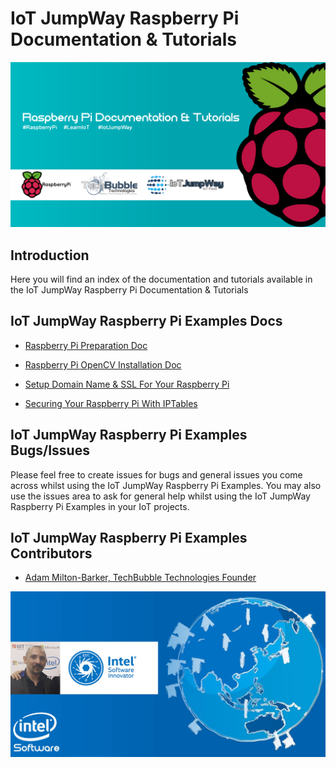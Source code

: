 # IoT JumpWay Raspberry Pi Documentation & Tutorials

![TechBubble IoT JumpWay Docs](../images/main/Raspberry-Pi-Documentation.png)  

## Introduction

Here you will find an index of the documentation and tutorials available in the IoT JumpWay Raspberry Pi Documentation & Tutorials

## IoT JumpWay Raspberry Pi Examples Docs

- [Raspberry Pi Preparation Doc](https://github.com/TechBubbleTechnologies/IoT-JumpWay-RPI-Examples/blob/master/_DOCS/1-Raspberry-Pi-Prep.md "Raspberry Pi Preparation Doc")

- [Raspberry Pi OpenCV Installation Doc](https://github.com/TechBubbleTechnologies/IoT-JumpWay-RPI-Examples/blob/master/_DOCS/2-Installing-OpenCV.md "Raspberry Pi OpenCV Installation Doc")

- [Setup Domain Name & SSL For Your Raspberry Pi](https://github.com/TechBubbleTechnologies/IoT-JumpWay-RPI-Examples/blob/master/_DOCS/3-Raspberry-Pi-Domain-And-SSL.md "Setup Domain Name & SSL For Your Raspberry Pi")

- [Securing Your Raspberry Pi With IPTables](https://github.com/TechBubbleTechnologies/IoT-JumpWay-RPI-Examples/blob/master/_DOCS/4-Securing-Your-Raspberry-Pi-With-IPTables.md "Securing Your Raspberry Pi With IPTables")

## IoT JumpWay Raspberry Pi Examples Bugs/Issues

Please feel free to create issues for bugs and general issues you come across whilst using the IoT JumpWay Raspberry Pi Examples. You may also use the issues area to ask for general help whilst using the IoT JumpWay Raspberry Pi Examples in your IoT projects.

## IoT JumpWay Raspberry Pi Examples Contributors

- [Adam Milton-Barker, TechBubble Technologies Founder](https://github.com/AdamMiltonBarker "Adam Milton-Barker, TechBubble Technologies Founder")

![Adam Milton-Barker,  Intel Software Innovator](../images/main/Intel-Software-Innovator.jpg)  